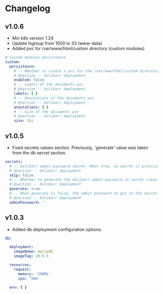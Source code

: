 # Changelog

## v1.0.6

- Min k8s version 1.24
- Update fsgroup from 1000 to 33 (www-data)
- Added pvc for /var/www/html/custom directory (custom modules)

```yaml
# Custom modules persistence
custom:
  persistence:
    # -- Whether to create a pvc for the /var/www/html/custom directory.
    # @section -- Dolibarr deployment
    enabled: false
    # -- Labels of the documents pvc
    # @section -- Dolibarr deployment
    labels: { }
    # -- Annotations of the documents pvc
    # @section -- Dolibarr deployment
    annotations: { }
    # -- Size of the documents pvc
    # @section -- Dolibarr deployment
    size: 1Gi

```


## v1.0.5

- Fixed secrets values section. Previously, 'generate' value was taken from the db secret section.
  
```yaml
secrets:
  # -- Dolibarr admin password secret. When true, no secret is provisioned.
  # @section -- Dolibarr deployment
  skip: false
  # -- Whether to generate the dolibarr admin password on secret creation.
  # @section -- Dolibarr deployment
  generate: true
  # -- When generate is false, the admin password to put in the secret. Overwrites existing values
  # @section -- Dolibarr deployment
  adminPassword: ''
```


## v1.0.3

- Added db deployment configuration options:

```yaml
db:

  deployment:
    imageName: mariadb
    imageTag: 10.6.5

  resources:
    request:
      memory: '256Mi'
      cpu: '50m'

  env: { }

```

